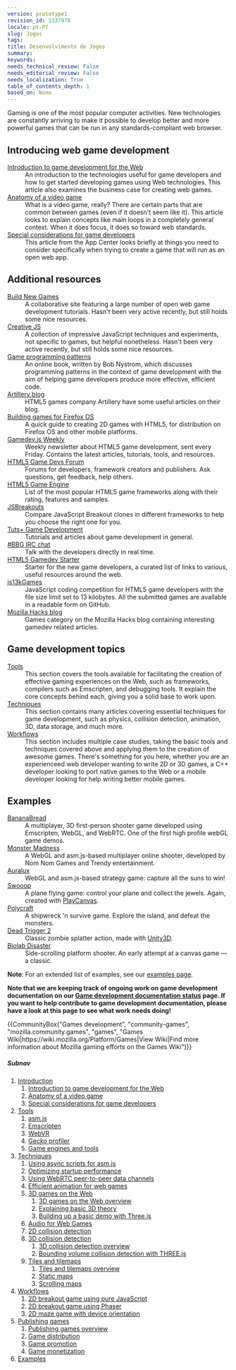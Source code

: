 ```yaml
---
version: prototype1
revision_id: 1337978
locale: pt-PT
slug: Jogos
tags: 
title: Desenvolvimento de Jogos
summary: 
keywords: 
needs_technical_review: False
needs_editorial_review: False
needs_localization: True
table_of_contents_depth: 1
based_on: None
---
```

<div class="summary">
<p><span class="seoSummary">Gaming is one of the most popular computer activities. New technologies are constantly arriving to make it possible to develop better and more powerful games that can be run in any standards-compliant web browser.</span></p>
</div>

<div class="column-container">
<div class="column-half">
<h2 id="Introducing_web_game_development">Introducing web game development</h2>

<dl>
 <dt><a href="/en-US/docs/Games/Introduction" title="/en-US/docs/Games/Introduction">Introduction to game development for the Web</a></dt>
 <dd>An introduction to the technologies useful for game developers and how to get started developing games using Web technologies. This article also examines the business case for creating web games.</dd>
 <dt><a href="/en-US/docs/Games/Anatomy_of_a_vIdeo_game">Anatomy of a video game</a></dt>
 <dd>What is a video game, really? There are certain parts that are common between games (even if it doesn't seem like it). This article looks to explain concepts like main loops in a completely general context. When it does focus, it does so toward web standards.</dd>
 <dt><a href="/en-US/docs/Web/Apps/Developing/Games/Special_considerations">Special considerations for game developers</a></dt>
 <dd>This article from the App Center looks briefly at things you need to consider specifically when trying to create a game that will run as an open web app.</dd>
</dl>

<h2 id="Additional_resources">Additional resources</h2>

<dl>
 <dt><a href="http://buildnewgames.com/">Build New Games</a></dt>
 <dd>A collaborative site featuring a large number of open web game development tutorials. Hasn't been very active recently, but still holds some nice resources.</dd>
 <dt><a href="http://creativejs.com/">Creative JS</a></dt>
 <dd>A collection of impressive JavaScript techniques and experiments, not specific to games, but helpful nonetheless. Hasn't been very active recently, but still holds some nice resources.</dd>
 <dt><a href="http://gameprogrammingpatterns.com/">Game programming patterns</a></dt>
 <dd>An online book, written by Bob Nystrom, which discusses programming patterns in the context of game development with the aim of helping game developers produce more effective, efficient code.</dd>
 <dt><a href="http://blog.artillery.com/">Artillery blog</a></dt>
 <dd>HTML5 games company Artillery have some useful articles on their blog.</dd>
 <dt><a href="https://leanpub.com/buildinggamesforfirefoxos/">Building games for Firefox OS</a></dt>
 <dd>A quick guide to creating 2D games with HTML5, for distribution on Firefox OS and other mobile platforms.</dd>
 <dt><a href="http://gamedevjsweekly.com/">Gamedev.js Weekly</a></dt>
 <dd>Weekly newsletter about HTML5 game development, sent every Friday. Contains the latest articles, tutorials, tools, and resources.</dd>
 <dt><a href="http://www.html5gamedevs.com/">HTML5 Game Devs Forum</a></dt>
 <dd>Forums for developers, framework creators and publishers. Ask questions, get feedback, help others.</dd>
 <dt><a href="http://html5gameengine.com/">HTML5 Game Engine</a></dt>
 <dd>List of the most popular HTML5 game frameworks along with their rating, features and samples.</dd>
 <dt><a href="http://www.jsbreakouts.org/">JSBreakouts</a></dt>
 <dd>Compare JavaScript Breakout clones in different frameworks to help you choose the right one for you.</dd>
 <dt><a href="http://gamedevelopment.tutsplus.com/">Tuts+ Game Development</a></dt>
 <dd>Tutorials and articles about game development in general.</dd>
 <dt><a href="http://webchat.freenode.net/?channels=bbg">#BBG IRC chat</a></dt>
 <dd>Talk with the developers directly in real time.</dd>
 <dt><a href="http://html5devstarter.enclavegames.com/">HTML5 Gamedev Starter</a></dt>
 <dd>Starter for the new game developers, a curated list of links to various, useful resources around the web.</dd>
 <dt><a href="http://js13kgames.com/">js13kGames</a></dt>
 <dd>JavaScript coding competition for HTML5 game developers with the file size limit set to 13 kilobytes. All the submitted games are available in a readable form on GitHub.</dd>
 <dt><a href="https://hacks.mozilla.org/category/games/">Mozilla Hacks blog</a></dt>
 <dd>Games category on the Mozilla Hacks blog containing interesting gamedev related articles.</dd>
</dl>
</div>

<div class="column-half">
<h2 id="Game_development_topics">Game development topics</h2>

<dl>
 <dt><a href="/en-US/docs/Games/Tools">Tools</a></dt>
 <dd>This section covers the tools available for facilitating the creation of effective gaming experiences on the Web, such as frameworks, compilers such as Emscripten, and debugging tools. It explain the core concepts behind each, giving you a solid base to work upon.</dd>
 <dt><a href="/en-US/docs/Games/Techniques">Techniques</a></dt>
 <dd>This section contains many articles covering essential techniques for game development, such as physics, collision detection, animation, 3D, data storage, and much more.</dd>
 <dt><a href="/en-US/docs/Games/Workflows">Workflows</a></dt>
 <dd>This section includes multiple case studies, taking the basic tools and techniques covered above and applying them to the creation of awesome games. There's something for you here, whether you are an experienceed web developer wanting to write 2D or 3D games, a C++ developer looking to port native games to the Web or a mobile developer looking for help writing better mobile games.</dd>
</dl>

<h2 id="Examples">Examples</h2>

<dl>
 <dt><a href="/en-US/demos/detail/bananabread" title="/en-US/demos/detail/bananabread">BananaBread</a></dt>
 <dd>A multiplayer, 3D first-person shooter game developed using Emscripten, WebGL, and WebRTC. One of the first high profile webGL game demos.</dd>
 <dt><a href="https://hacks.mozilla.org/2013/12/monster-madness-creating-games-on-the-web-with-emscripten/">Monster Madness</a></dt>
 <dd>A WebGL and asm.js-based multiplayer online shooter, developed by Nom Nom Games and Trendy entertainment.</dd>
 <dt><a href="http://www.auraluxgame.com/game/">Auralux</a></dt>
 <dd>WebGL and asm.js-based strategy game: capture all the suns to win!</dd>
 <dt><a href="http://playcanv.as/p/JtL2iqIH">Swooop</a></dt>
 <dd>A plane flying game: control your plane and collect the jewels. Again, created with <a href="https://playcanvas.com/">PlayCanvas</a>.</dd>
 <dt><a href="https://ga.me/games/polycraft">Polycraft</a></dt>
 <dd>A shipwreck 'n survive game. Explore the island, and defeat the monsters.</dd>
 <dt><a href="http://beta.unity3d.com/jonas/DT2/">Dead Trigger 2</a></dt>
 <dd>Classic zombie splatter action, made with <a href="http://unity3d.com/">Unity3D</a>.</dd>
 <dt><a href="http://playbiolab.com/">Biolab Disaster</a></dt>
 <dd>Side-scrolling platform shooter. An early attempt at a canvas game — a classic.</dd>
</dl>

<div class="note">
<p><strong>Note</strong>: For an extended list of examples, see our <a href="/en-US/docs/Games/Examples">examples page</a>.</p>
</div>
</div>
</div>

<div class="note">
<p><strong>Note that we are keeping track of ongoing work on game development documentation on our <a href="/en-US/docs/Games/Doc_Status">Game development documentation status</a> page. If you want to help contribute to game development documentation, please have a look at this page to see what work needs doing!</strong></p>
</div>

<p>{{CommunityBox("Games development", "community-games", "mozilla.community.games", "games", "Games Wiki|https://wiki.mozilla.org/Platform/Games|View Wiki|Find more information about Mozilla gaming efforts on the Games Wiki")}}</p>

<h5 id="Subnav">Subnav</h5>

<ol>
 <li><a href="#">Introduction</a>

  <ol>
   <li><a href="/en-US/docs/Games/Introduction" title="An introduction to the technologies useful for game developers and how to get started developing games using Web technologies. This article also looks at the business case for why it makes sense to create games for the Web">Introduction to game development for the Web</a></li>
   <li><a href="/en-US/docs/Games/Anatomy" title="What is a video game, really? There are certain parts that are common between games (even if it doesn't seem like it). This article looks to explain concepts like main loops in a completely general context. When it does focus, it does so toward web standards.">Anatomy of a video game</a></li>
   <li><a href="/en-US/docs/Web/Apps/Developing/Games/Special_considerations" title="This article from the App Center looks briefly at things you need to consider spefically when trying to create a game that will run as an open web app.">Special considerations for game developers</a></li>
  </ol>
 </li>
 <li><a href="/en-US/docs/Games/Tools">Tools</a>
  <ol>
   <li><a href="/en-US/docs/Games/Tools/asm.js" title="asm.js is a very limited subset of the JavaScript language, which can be greatly optimized and run in an ahead-of-time (AOT) compiling engine for much faster performance than your typical JavaScript performance. This is, of course, great for games.">asm.js</a></li>
   <li><a href="/en-US/docs/Emscripten" title="An LLVM to JavaScript compiler; with Emscripten, you can compile C++ and other languages that can compile to LLVM bytecode into high-performance JavaScript.">Emscripten</a></li>
   <li><a href="/en-US/docs/Web/API/WebVR_API">WebVR</a></li>
   <li><a href="https://developer.mozilla.org/en-US/docs/Mozilla/Performance/Profiling_with_the_Built-in_Profiler">Gecko profiler</a></li>
   <li><a href="/en-US/docs/Games/Tools/Engines_and_tools" title="A list of engines, templates and technologies useful to game developers.">Game engines and tools</a></li>
  </ol>
 </li>
 <li><a href="/en-US/docs/Games/Techniques">Techniques</a>
  <ol>
   <li><a href="/en-US/docs/Games/Techniques/Async_scripts" title="Especially when creating medium to large-sized games, async scripts are an essential technique to take advantage of, so that your game's JavaScript can be compiled off the main thread and be cached for future game running">Using async scripts for asm.js</a></li>
   <li><a href="/en-US/docs/Apps/Developing/Optimizing_startup_performance" title="How to make sure your game starts up quickly, smoothly, and without appearing to lock up the user's browser or device.">Optimizing startup performance</a></li>
   <li><a href="/en-US/docs/Games/Techniques/WebRTC_data_channels" title="In addition to providing support for audio and video communication, WebRTC lets you set up peer-to-peer data channels to exchange text or binary data actively between your players.">Using WebRTC peer-to-peer data channels</a></li>
   <li><a href="/en-US/docs/Games/Techniques/Efficient_animation_for_web_games">Efficient animation for web games</a></li>
   <li><a href="/en-US/docs/Games/Techniques/3D_on_the_web">3D games on the Web</a>
    <ol>
     <li><a href="/en-US/docs/Games/Techniques/3D_on_the_web">3D games on the Web overview</a></li>
     <li><a href="/en-US/docs/Games/Techniques/3D_on_the_web/Basic_theory">Explaining basic 3D theory</a></li>
     <li><a href="/en-US/docs/Games/Techniques/3D_on_the_web/Building_up_a_basic_demo_with_Three.js">Building up a basic demo with Three.js</a></li>
    </ol>
   </li>
   <li><a href="/en-US/docs/Games/Techniques/Audio_for_Web_Games">Audio for Web Games</a></li>
   <li><a href="/en-US/docs/Games/Techniques/2D_collision_detection">2D collision detection</a></li>
   <li><a href="/en-US/docs/Games/Techniques/3D_collision_detection">3D collision detection</a>
    <ol>
     <li><a href="/en-US/docs/Games/Techniques/3D_collision_detection">3D collision detection overview</a></li>
     <li><a href="/en-US/docs/Games/Techniques/3D_collision_detection/Bounding_volume_collision_detection_with_THREE.js">Bounding volume collision detection with THREE.js</a></li>
    </ol>
   </li>
   <li><a href="/en-US/docs/Games/Techniques/Tilemaps">Tiles and tilemaps</a>
    <ol>
     <li><a href="/en-US/docs/Games/Techniques/Tilemaps">Tiles and tilemaps overview</a></li>
     <li><a href="/en-US/docs/Games/Techniques/Tilemaps/Square_tilemaps_implementation%3A_Static_maps">Static maps</a></li>
     <li><a href="/en-US/docs/Games/Techniques/Tilemaps/Square_tilemaps_implementation%3A_Scrolling_maps">Scrolling maps</a></li>
    </ol>
   </li>
  </ol>
 </li>
 <li><a href="/en-US/docs/Games/Workflows">Workflows</a>
  <ol>
   <li><a href="https://developer.mozilla.org/en-US/docs/Games/Workflows/2D_Breakout_game_pure_JavaScript">2D breakout game using pure JavaScript</a></li>
   <li><a href="/en-US/docs/Games/Workflows/2D_breakout_game_Phaser">2D breakout game using Phaser</a></li>
   <li><a href="/en-US/docs/Games/Workflows/HTML5_Gamedev_Phaser_Device_Orientation">2D maze game with device orientation</a></li>
  </ol>
 </li>
 <li><a href="/en-US/docs/Games/Publishing_games">Publishing games</a>
  <ol>
   <li><a href="/en-US/docs/Games/Publishing_games">Publishing games overview</a></li>
   <li><a href="/en-US/docs/Games/Publishing_games/Game_distribution">Game distribution</a></li>
   <li><a href="/en-US/docs/Games/Publishing_games/Game_promotion">Game promotion</a></li>
   <li><a href="/en-US/docs/Games/Publishing_games/Game_monetization">Game monetization</a></li>
  </ol>
 </li>
 <li><a href="/en-US/docs/Games/Examples">Examples</a></li>
</ol>

